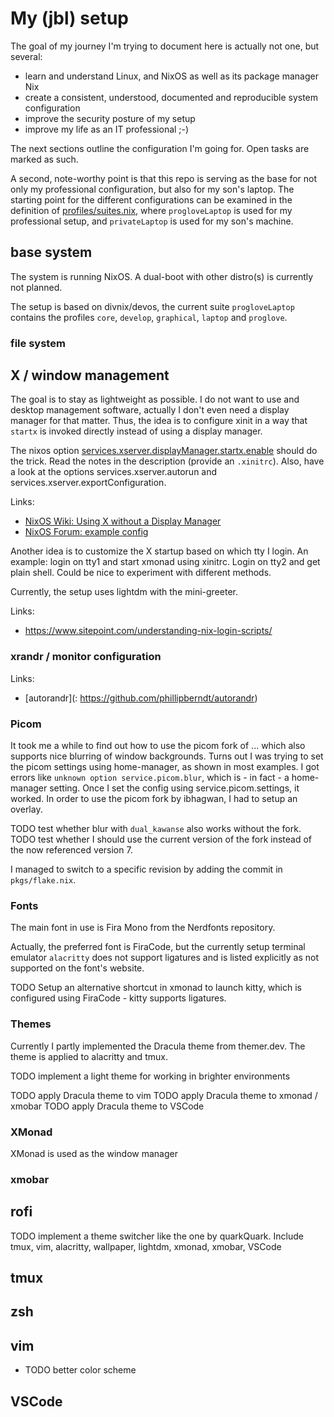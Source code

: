 # My (jbl) setup

The goal of my journey I'm trying to document here is actually not one,
but several:

* learn and understand Linux, and NixOS as well as its package manager
  Nix
* create a consistent, understood, documented and reproducible system
  configuration
* improve the security posture of my setup
* improve my life as an IT professional ;-)

The next sections outline the configuration I'm going for. Open tasks
are marked as such.

A second, note-worthy point is that this repo is serving as the base for
not only my professional configuration, but also for my son's laptop.
The starting point for the different configurations can be examined in
the definition of [profiles/suites.nix](../profiles/suites.nix), where
`progloveLaptop` is used for my professional setup, and `privateLaptop`
is used for my son's machine.

## base system

The system is running NixOS. A dual-boot with other distro(s) is
currently not planned.

The setup is based on divnix/devos, the current suite `progloveLaptop`
contains the profiles `core`, `develop`, `graphical`, `laptop` and
`proglove`.

### file system


## X / window management

The goal is to stay as lightweight as possible. I do not want to use and
desktop management software, actually I don't even need a display
manager for that matter.
Thus, the idea is to configure xinit in a way that `startx` is invoked
directly instead of using a display manager.

The nixos option
[services.xserver.displayManager.startx.enable](https://nixos.org/manual/nixos/stable/options.html#opt-services.xserver.displayManager.startx.enable)
should do the trick. Read the notes in the description (provide an
`.xinitrc`).
Also, have a look at the options services.xserver.autorun and
services.xserver.exportConfiguration.

Links:

* [NixOS Wiki: Using X without a Display Manager](https://nixos.wiki/wiki/Using_X_without_a_Display_Manager)
* [NixOS Forum: example config](https://discourse.nixos.org/t/nixos-without-a-display-manager/360/10)

Another idea is to customize the X startup based on which tty I login.
An example: login on tty1 and start xmonad using xinitrc. Login on tty2
and get plain shell. Could be nice to experiment with different methods.

Currently, the setup uses lightdm with the mini-greeter.


Links:

* https://www.sitepoint.com/understanding-nix-login-scripts/

### xrandr / monitor configuration

Links:

* [autorandr](: https://github.com/phillipberndt/autorandr)

### Picom

It took me a while to find out how to use the picom fork of ... which
also supports nice blurring of window backgrounds.
Turns out I was trying to set the picom settings using home-manager, as
shown in most examples. I got errors like `unknown option
service.picom.blur`, which is - in fact - a home-manager setting. Once I
set the config using service.picom.settings, it worked.
In order to use the picom fork by ibhagwan, I had to setup an overlay.

TODO test whether blur with `dual_kawanse` also works without the fork.
TODO test whether I should use the current version of the fork instead
of the now referenced version 7.

I managed to switch to a specific revision by adding the commit in
`pkgs/flake.nix`.

### Fonts

The main font in use is Fira Mono from the Nerdfonts repository.

Actually, the preferred font is FiraCode, but the currently setup
terminal emulator `alacritty` does not support ligatures and is listed
explicitly as not supported on the font's website.

TODO Setup an alternative shortcut in xmonad to launch kitty, which is
configured using FiraCode - kitty supports ligatures.

### Themes

Currently I partly implemented the Dracula theme from themer.dev. The
theme is applied to alacritty and tmux.

TODO implement a light theme for working in brighter environments

TODO apply Dracula theme to vim
TODO apply Dracula theme to xmonad / xmobar
TODO apply Dracula theme to VSCode

### XMonad

XMonad is used as the window manager

### xmobar

## rofi

TODO implement a theme switcher like the one by quarkQuark. Include
tmux, vim, alacritty, wallpaper, lightdm, xmonad, xmobar, VSCode

## tmux

## zsh



## vim

* TODO better color scheme

## VSCode


